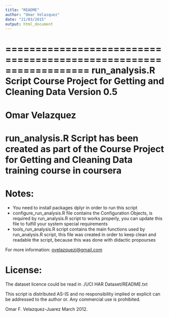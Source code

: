 ```yaml
---
title: "README"
author: "Omar Velazquez"
date: "21/03/2015"
output: html_document
---
```

==================================================================
run_analysis.R Script 
Course Project for Getting and Cleaning Data
Version 0.5
==================================================================
Omar Velazquez
==================================================================
run_analysis.R Script has been created as part of the Course Project for Getting and Cleaning Data training course in coursera
======================================
Notes: 
======
- You need to install packages dplyr in order to run this script
- configure_run_analysis.R file contains the Configuration Objects, is required by run_analysis.R script to works properly, you can update this file to fulfill your system special requirements
- tools_run_analysis.R script contains the main functions used by run_analysis.R script, this file was created in order to keep clean and readable the script, because this was done with didactic propourses

For more information: ovelazquezj@gmail.com

License:
========
The dataset licence could be read in ./UCI HAR Dataset/README.txt

This script is distributed AS-IS and no responsibility implied or explicit can be addressed to the author or. Any commercial use is prohibited.

Omar F. Velazquez-Juarez March 2012.